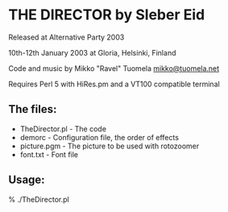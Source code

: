 # THE DIRECTOR by Sleber Eid

Released at Alternative Party 2003

10th-12th January 2003 at Gloria, Helsinki, Finland

Code and music by Mikko "Ravel" Tuomela <mikko@tuomela.net>

Requires Perl 5 with HiRes.pm and a VT100 compatible terminal

## The files:
 
* TheDirector.pl - The code
* demorc - Configuration file, the order of effects
* picture.pgm - The picture to be used with rotozoomer
* font.txt - Font file

## Usage:
 % ./TheDirector.pl <x> <y> <aspectratio>
